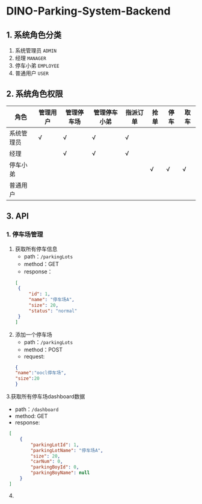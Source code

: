# DINO-Parking-System-Backend

## 1. 系统角色分类
   1. 系统管理员  `ADMIN`
   2. 经理       `MANAGER`
   3. 停车小弟    `EMPLOYEE`
   4. 普通用户    `USER`

## 2. 系统角色权限 

角色 | 管理用户 | 管理停车场 | 管理停车小弟 | 指派订单 | 抢单 | 停车 | 取车 |
---|----|----|----|----|---|---|---
系统管理员 | √ | √ | √ | √ | | | |
经理 | | √ | √ | √ | | | 
停车小弟 | | | | | √ | √ | √ |
普通用户 | | | | | | | | |


## 3. API

### 1. 停车场管理

1. 获取所有停车信息
    - path：`/parkingLots`
    - method：GET
    - response：
    ```json
    [
     {
         "id": 1,
         "name": "停车场A",
         "size": 20,
         "status": "normal"
     }
    ]
    ```
2. 添加一个停车场
    - path：`/parkingLots`
    - method：POST
    - request:
    ```json
    {
    "name":"oocl停车场",
    "size":20
    }
    ```

3.获取所有停车场dashboard数据
   - path：`/dashboard`
   - method: GET
   - response:
   ```json 
    [
        {
            "parkingLotId": 1,
            "parkingLotName": "停车场A",
            "size": 20,
            "carNum": 0,
            "parkingBoyId": 0,
            "parkingBoyName": null
        }
    ]
```

4.